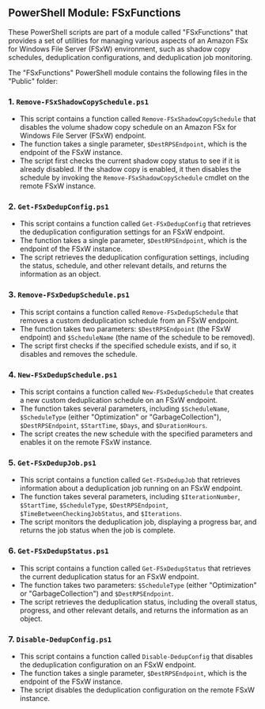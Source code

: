 ## PowerShell Module: FSxFunctions

These PowerShell scripts are part of a module called "FSxFunctions" that provides a set of utilities for managing various aspects of an Amazon FSx for Windows File Server (FSxW) environment, such as shadow copy schedules, deduplication configurations, and deduplication job monitoring.

The "FSxFunctions" PowerShell module contains the following files in the "Public" folder:

### 1. `Remove-FSxShadowCopySchedule.ps1`
- This script contains a function called `Remove-FSxShadowCopySchedule` that disables the volume shadow copy schedule on an Amazon FSx for Windows File Server (FSxW) endpoint.
- The function takes a single parameter, `$DestRPSEndpoint`, which is the endpoint of the FSxW instance.
- The script first checks the current shadow copy status to see if it is already disabled. If the shadow copy is enabled, it then disables the schedule by invoking the `Remove-FSxShadowCopySchedule` cmdlet on the remote FSxW instance.

### 2. `Get-FSxDedupConfig.ps1`
- This script contains a function called `Get-FSxDedupConfig` that retrieves the deduplication configuration settings for an FSxW endpoint.
- The function takes a single parameter, `$DestRPSEndpoint`, which is the endpoint of the FSxW instance.
- The script retrieves the deduplication configuration settings, including the status, schedule, and other relevant details, and returns the information as an object.

### 3. `Remove-FSxDedupSchedule.ps1`
- This script contains a function called `Remove-FSxDedupSchedule` that removes a custom deduplication schedule from an FSxW endpoint.
- The function takes two parameters: `$DestRPSEndpoint` (the FSxW endpoint) and `$ScheduleName` (the name of the schedule to be removed).
- The script first checks if the specified schedule exists, and if so, it disables and removes the schedule.

### 4. `New-FSxDedupSchedule.ps1`
- This script contains a function called `New-FSxDedupSchedule` that creates a new custom deduplication schedule on an FSxW endpoint.
- The function takes several parameters, including `$ScheduleName`, `$ScheduleType` (either "Optimization" or "GarbageCollection"), `$DestRPSEndpoint`, `$StartTime`, `$Days`, and `$DurationHours`.
- The script creates the new schedule with the specified parameters and enables it on the remote FSxW instance.

### 5. `Get-FSxDedupJob.ps1`
- This script contains a function called `Get-FSxDedupJob` that retrieves information about a deduplication job running on an FSxW endpoint.
- The function takes several parameters, including `$IterationNumber`, `$StartTime`, `$ScheduleType`, `$DestRPSEndpoint`, `$TimeBetweenCheckingJobStatus`, and `$Iterations`.
- The script monitors the deduplication job, displaying a progress bar, and returns the job status when the job is complete.

### 6. `Get-FSxDedupStatus.ps1`
- This script contains a function called `Get-FSxDedupStatus` that retrieves the current deduplication status for an FSxW endpoint.
- The function takes two parameters: `$ScheduleType` (either "Optimization" or "GarbageCollection") and `$DestRPSEndpoint`.
- The script retrieves the deduplication status, including the overall status, progress, and other relevant details, and returns the information as an object.

### 7. `Disable-DedupConfig.ps1`
- This script contains a function called `Disable-DedupConfig` that disables the deduplication configuration on an FSxW endpoint.
- The function takes a single parameter, `$DestRPSEndpoint`, which is the endpoint of the FSxW instance.
- The script disables the deduplication configuration on the remote FSxW instance.
